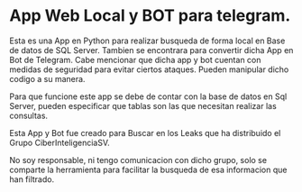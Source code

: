 # App Web Local y BOT para telegram.
Esta es una App en Python para realizar busqueda de forma local en Base de datos de SQL Server.
Tambien se encontrara para convertir dicha App en Bot de Telegram.
Cabe mencionar que dicha app y bot cuentan con medidas de seguridad para evitar ciertos ataques.
Pueden manipular dicho codigo a su manera.

Para que funcione este app se debe de contar con la base de datos en Sql Server, pueden especificar que tablas son las que necesitan realizar las consultas.

Esta App y Bot fue creado para Buscar en los Leaks que ha distribuido el Grupo CiberInteligenciaSV.

No soy responsable, ni tengo comunicacion con dicho grupo, solo se comparte la herramienta para facilitar la busqueda de esa informacion que han filtrado.
